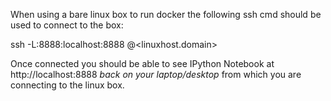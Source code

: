 When using a bare linux box to run docker the following ssh cmd should be used to connect to the box:

ssh -L:8888:localhost:8888 <user>@<linuxhost.domain>

Once connected you should be able to see IPython Notebook at http://localhost:8888 *back on your laptop/desktop* from which you are connecting to the linux box.
